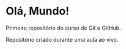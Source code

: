 # Olá, Mundo!
 Primeiro repositório do curso de Git e GitHub.

 Repositório criado durante uma aula ao vivo.   
